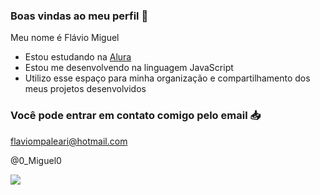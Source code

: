 ### Boas vindas ao meu perfil 💚

Meu nome é Flávio Miguel

- Estou estudando na [Alura](https://www.alura.com.br)
- Estou me desenvolvendo na linguagem JavaScript
- Utilizo esse espaço para minha organização e compartilhamento dos meus projetos desenvolvidos

### Você pode entrar em contato comigo pelo email 📥

flaviompaleari@hotmail.com

@0_Miguel0

![](https://media1.tenor.com/m/6HdySNL-OGEAAAAC/peace-out-peace-sign.gif)
